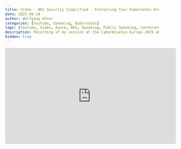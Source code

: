 ```yaml
---
title: Video - AKS Security Simplified - Protecting Your Kubernetes Environment - CyberWiseCon Europe 2025
date: 2025-08-18
author: Wolfgang Ofner
categories: [Youtube, Speaking, Kubernetes]
tags: [Youtube, Video, Azure, AKS, Speaking, Public Speaking, Conference, Security, Azure Contaienr Registry]
description: Recording of my session at the CyberWiseCon Europe 2025 where I talk about securing your Azure Kubernetes Service environment.
hidden: true
---
```


<iframe width="560" height="315" src="https://www.youtube.com/embed/ckP-LPrvFkQ" title="YouTube video player" frameborder="0" allow="accelerometer; autoplay; clipboard-write; encrypted-media; gyroscope; picture-in-picture; web-share" referrerpolicy="strict-origin-when-cross-origin" allowfullscreen></iframe>